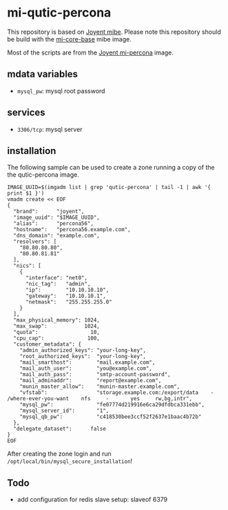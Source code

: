 # mi-qutic-percona

This repository is based on [Joyent mibe](https://github.com/joyent/mibe). Please note this repository should be build with the [mi-core-base](https://github.com/skylime/mi-core-base) mibe image.

Most of the scripts are from the [Joyent mi-percona](https://github.com/joyent/mi-percona) image.

## mdata variables

- `mysql_pw`: mysql root password

## services

- `3306/tcp`: mysql server

## installation

The following sample can be used to create a zone running a copy of the the qutic-percona image.

```
IMAGE_UUID=$(imgadm list | grep 'qutic-percona' | tail -1 | awk '{ print $1 }')
vmadm create << EOF
{
  "brand":      "joyent",
  "image_uuid": "$IMAGE_UUID",
  "alias":      "percona56",
  "hostname":   "percona56.example.com",
  "dns_domain": "example.com",
  "resolvers": [
    "80.80.80.80",
    "80.80.81.81"
  ],
  "nics": [
    {
      "interface": "net0",
      "nic_tag":   "admin",
      "ip":        "10.10.10.10",
      "gateway":   "10.10.10.1",
      "netmask":   "255.255.255.0"
    }
  ],
  "max_physical_memory": 1024,
  "max_swap":            1024,
  "quota":                 10,
  "cpu_cap":              100,
  "customer_metadata": {
    "admin_authorized_keys": "your-long-key",
    "root_authorized_keys":  "your-long-key",
    "mail_smarthost":        "mail.example.com",
    "mail_auth_user":        "you@example.com",
    "mail_auth_pass":        "smtp-account-password",
    "mail_adminaddr":        "report@example.com",
    "munin_master_allow":    "munin-master.example.com",
    "vfstab":                "storage.example.com:/export/data    -       /where-ever-you-want    nfs     -       yes     rw,bg,intr",
    "mysql_pw":              "fe07774d219916e6ca29dfdbca331ebb",
    "mysql_server_id":       "1",
    "mysql_qb_pw":           "c418530bee3ccf52f2637e1baac4b72b"
  },
  "delegate_dataset":      false
}
EOF
```

After creating the zone login and run `/opt/local/bin/mysql_secure_installation`!

## Todo

* add configuration for redis slave setup: slaveof <ip> 6379
